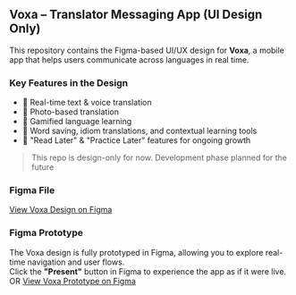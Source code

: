 ## Voxa – Translator Messaging App (UI Design Only)

This repository contains the Figma-based UI/UX design for **Voxa**, a mobile app that helps users communicate across languages in real time.

### Key Features in the Design
- 🔁 Real-time text & voice translation
- 📸 Photo-based translation
- 🧠 Gamified language learning
- 📝 Word saving, idiom translations, and contextual learning tools
- 🔖 "Read Later" & "Practice Later" features for ongoing growth

> This repo is design-only for now. Development phase planned for the future

### Figma File
[View Voxa Design on Figma](https://www.figma.com/design/GxXPFlVmh02EU8u50alrn4/CFPN535-D4Y_-Project-Part-4?node-id=0-1&t=SF6eiqf54ypiyYQI-1)

### Figma Prototype
The Voxa design is fully prototyped in Figma, allowing you to explore real-time navigation and user flows.  
Click the **"Present"** button in Figma to experience the app as if it were live. 
OR
[View Voxa Prototype on Figma](https://www.figma.com/proto/GxXPFlVmh02EU8u50alrn4/CFPN535-D4Y_-Project-Part-4?node-id=127-626&p=f&t=GHbONNDLsdFOuwrB-1&scaling=scale-down&content-scaling=fixed&page-id=0%3A1&starting-point-node-id=127%3A626&show-proto-sidebar=1)


